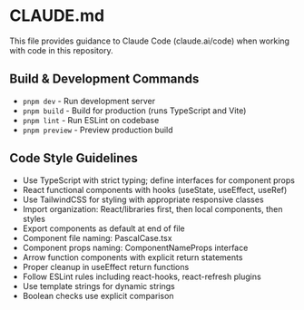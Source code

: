 # CLAUDE.md

This file provides guidance to Claude Code (claude.ai/code) when working with code in this repository.

## Build & Development Commands
- `pnpm dev` - Run development server
- `pnpm build` - Build for production (runs TypeScript and Vite)
- `pnpm lint` - Run ESLint on codebase
- `pnpm preview` - Preview production build

## Code Style Guidelines
- Use TypeScript with strict typing; define interfaces for component props
- React functional components with hooks (useState, useEffect, useRef)
- Use TailwindCSS for styling with appropriate responsive classes
- Import organization: React/libraries first, then local components, then styles
- Export components as default at end of file
- Component file naming: PascalCase.tsx
- Component props naming: ComponentNameProps interface
- Arrow function components with explicit return statements
- Proper cleanup in useEffect return functions
- Follow ESLint rules including react-hooks, react-refresh plugins
- Use template strings for dynamic strings
- Boolean checks use explicit comparison